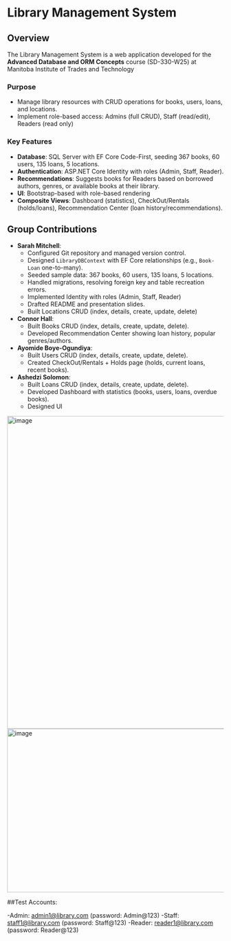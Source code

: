 # Library Management System

## Overview
The Library Management System is a web application developed for the **Advanced Database and ORM Concepts** course (SD-330-W25) at Manitoba Institute of Trades and Technology

### Purpose
- Manage library resources with CRUD operations for books, users, loans, and locations.
- Implement role-based access: Admins (full CRUD), Staff (read/edit), Readers (read only)

### Key Features
- **Database**: SQL Server with EF Core Code-First, seeding 367 books, 60 users, 135 loans, 5 locations.
- **Authentication**: ASP.NET Core Identity with roles (Admin, Staff, Reader).
- **Recommendations**: Suggests books for Readers based on borrowed authors, genres, or available books at their library.
- **UI**: Bootstrap-based with role-based rendering 
- **Composite Views**: Dashboard (statistics), CheckOut/Rentals (holds/loans), Recommendation Center (loan history/recommendations).

## Group Contributions
- **Sarah Mitchell**:
  - Configured Git repository and managed version control.
  - Designed `LibraryDBContext` with EF Core relationships (e.g., `Book-Loan` one-to-many).
  - Seeded sample data: 367 books, 60 users, 135 loans, 5 locations.
  - Handled migrations, resolving foreign key and table recreation errors.
  - Implemented Identity with roles (Admin, Staff, Reader) 
  - Drafted README and presentation slides.
  - Built Locations CRUD (index, details, create, update, delete)
- **Connor Hall**:
  - Built Books CRUD (index, details, create, update, delete).
  - Developed Recommendation Center showing loan history, popular genres/authors.
- **Ayomide Boye-Ogundiya**:
  - Built Users CRUD (index, details, create, update, delete).
  - Created CheckOut/Rentals + Holds page (holds, current loans, recent books).
- **Ashedzi Solomon**:
  - Built Loans CRUD (index, details, create, update, delete).
  - Developed Dashboard with statistics (books, users, loans, overdue books).
  - Designed UI 

<img width="1364" height="728" alt="image" src="https://github.com/user-attachments/assets/e81db7e0-6baf-4faa-a71c-d1b3b97604b1" />

<img width="1322" height="381" alt="image" src="https://github.com/user-attachments/assets/23cd3943-1f62-4424-a62a-7ba8be754f83" />

##Test Accounts:

-Admin: admin1@library.com (password: Admin@123)
-Staff: staff1@library.com (password: Staff@123)
-Reader: reader1@library.com (password: Reader@123)
